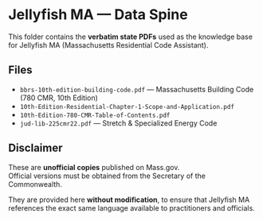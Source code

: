 # Jellyfish MA — Data Spine

This folder contains the **verbatim state PDFs** used as the knowledge base
for Jellyfish MA (Massachusetts Residential Code Assistant).

## Files
- `bbrs-10th-edition-building-code.pdf` — Massachusetts Building Code (780 CMR, 10th Edition)
- `10th-Edition-Residential-Chapter-1-Scope-and-Application.pdf`
- `10th-Edition-780-CMR-Table-of-Contents.pdf`
- `jud-lib-225cmr22.pdf` — Stretch & Specialized Energy Code

## Disclaimer
These are **unofficial copies** published on Mass.gov.  
Official versions must be obtained from the Secretary of the Commonwealth.

They are provided here **without modification**, to ensure that Jellyfish MA
references the exact same language available to practitioners and officials.
